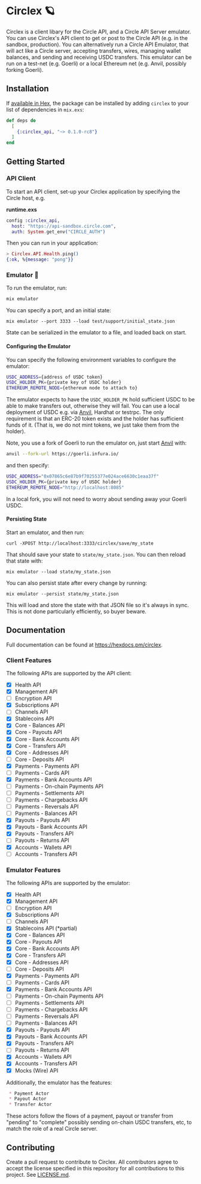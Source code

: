 # Circlex 🪐

Circlex is a client libary for the Circle API, and a Circle API Server emulator. You can use Circlex's API client to get or post to the Circle API (e.g. in the sandbox, production). You can alternatively run a Circle API Emulator, that will act like a Circle server, accepting transfers, wires, managing wallet balances, and sending and receiving USDC transfers. This emulator can be run on a test-net (e.g. Goerli) or a local Ethereum net (e.g. Anvil, possibly forking Goerli).

## Installation

If [available in Hex](https://hex.pm/docs/publish), the package can be installed
by adding `circlex` to your list of dependencies in `mix.exs`:

```elixir
def deps do
  [
    {:circlex_api, "~> 0.1.0-rc8"}
  ]
end
```

## Getting Started

### API Client

To start an API client, set-up your Circlex application by specifying the Circle host, e.g.

**runtime.exs**

```elixir
config :circlex_api,
  host: "https://api-sandbox.circle.com",
  auth: System.get_env("CIRCLE_AUTH")
```

Then you can run in your application:

```elixir
> Circlex.API.Health.ping()
{:ok, %{message: "pong"}}
```

### Emulator 🦦

To run the emulator, run:

```sh
mix emulator
```

You can specify a port, and an initial state:

```
mix emulator --port 3333 --load test/support/initial_state.json
```

State can be serialized in the emulator to a file, and loaded back on start.

#### Configuring the Emulator

You can specify the following environment variables to configure the emulator:

```sh
USDC_ADDRESS={address of USDC token}
USDC_HOLDER_PK={private key of USDC holder}
ETHEREUM_REMOTE_NODE={ethereum node to attach to}
```

The emulator expects to have the `USDC_HOLDER_PK` hold sufficient USDC to be able to make transfers out, otherwise they will fail. You can use a local deployment of USDC e.g. via [Anvil](https://book.getfoundry.sh/reference/anvil/), Hardhat or testrpc. The only requirement is that an ERC-20 token exists and the holder has sufficient funds of it. (That is, we do not mint tokens, we just take them from the holder).

Note, you use a fork of Goerli to run the emulator on, just start [Anvil](https://book.getfoundry.sh/reference/anvil/) with:

```sh
anvil --fork-url https://goerli.infura.io/
```

and then specify:

```sh
USDC_ADDRESS="0x07865c6e87b9f70255377e024ace6630c1eaa37f"
USDC_HOLDER_PK={private key of USDC holder}
ETHEREUM_REMOTE_NODE="http://localhost:8085"
```

In a local fork, you will not need to worry about sending away your Goerli USDC.

#### Persisting State

Start an emulator, and then run:

```
curl -XPOST http://localhost:3333/circlex/save/my_state
```

That should save your state to `state/my_state.json`. You can then reload that state with:

```
mix emulator --load state/my_state.json
```

You can also persist state after every change by running:

```
mix emulator --persist state/my_state.json
```

This will load and store the state with that JSON file so it's always in sync. This is not done particularly efficiently, so buyer beware. 

## Documentation

Full documentation can be found at <https://hexdocs.pm/circlex>.

### Client Features

The following APIs are supported by the API client:

 - [x] Health API
 - [x] Management API
 - [ ] Encryption API
 - [x] Subscriptions API
 - [ ] Channels API
 - [x] Stablecoins API
 - [x] Core - Balances API
 - [x] Core - Payouts API
 - [x] Core - Bank Accounts API
 - [x] Core - Transfers API
 - [x] Core - Addresses API
 - [ ] Core - Deposits API
 - [x] Payments - Payments API
 - [ ] Payments - Cards API
 - [x] Payments - Bank Accounts API
 - [ ] Payments - On-chain Payments API
 - [ ] Payments - Settlements API
 - [ ] Payments - Chargebacks API
 - [ ] Payments - Reversals API
 - [ ] Payments - Balances API
 - [x] Payouts - Payouts API
 - [x] Payouts - Bank Accounts API
 - [x] Payouts - Transfers API
 - [ ] Payouts - Returns API
 - [x] Accounts - Wallets API
 - [ ] Accounts - Transfers API

### Emulator Features

The following APIs are supported by the emulator:

 - [x] Health API
 - [x] Management API
 - [ ] Encryption API
 - [x] Subscriptions API
 - [ ] Channels API
 - [x] Stablecoins API (*partial)
 - [x] Core - Balances API
 - [x] Core - Payouts API
 - [x] Core - Bank Accounts API
 - [x] Core - Transfers API
 - [x] Core - Addresses API
 - [ ] Core - Deposits API
 - [x] Payments - Payments API
 - [ ] Payments - Cards API
 - [x] Payments - Bank Accounts API
 - [ ] Payments - On-chain Payments API
 - [ ] Payments - Settlements API
 - [ ] Payments - Chargebacks API
 - [ ] Payments - Reversals API
 - [ ] Payments - Balances API
 - [x] Payouts - Payouts API
 - [x] Payouts - Bank Accounts API
 - [x] Payouts - Transfers API
 - [ ] Payouts - Returns API
 - [x] Accounts - Wallets API
 - [x] Accounts - Transfers API
 - [x] Mocks (Wire) API

Additionally, the emulator has the features:

```md
 * Payment Actor
 * Payout Actor
 * Transfer Actor
```

These actors follow the flows of a payment, payout or transfer from "pending" to "complete" possibly sending on-chain USDC transfers, etc, to match the role of a real Circle server.

## Contributing

Create a pull request to contribute to Circlex. All contributors agree to accept the license specified in this repository for all contributions to this project. See [LICENSE.md](./LICENSE.md).
